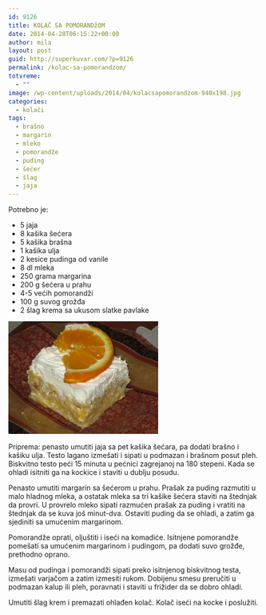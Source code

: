 ```yaml
---
id: 9126
title: KOLAČ SA POMORANDžOM
date: 2014-04-28T06:15:22+00:00
author: mila
layout: post
guid: http://superkuvar.com/?p=9126
permalink: /kolac-sa-pomorandzom/
totvreme:
  - ""
image: /wp-content/uploads/2014/04/kolacsapomorandzom-940x198.jpg
categories:
  - kolači
tags:
  - brašno
  - margarin
  - mleko
  - pomorandže
  - puding
  - šećer
  - šlag
  - jaja
---
```

Potrebno je:

  * 5 jaja
  * 8 kašika šećera
  * 5 kašika brašna
  * 1 kašika ulja
  * 2 kesice pudinga od vanile
  * 8 dl mleka
  * 250 grama margarina
  * 200 g šećera u prahu
  * 4-5 većih pomorandži
  * 100 g suvog grožđa
  * 2 šlag krema sa ukusom slatke pavlake

[<img class="alignnone size-medium wp-image-9128" src="/wp-content/uploads/2014/04/kolacsapomorandzom-300x225.jpg" alt="kolacsapomorandzom" width="300" height="225" />](/wp-content/uploads/2014/04/kolacsapomorandzom.jpg)

Priprema: penasto umutiti jaja sa pet kašika šećara, pa dodati brašno i kašiku ulja. Testo lagano izmešati i sipati u podmazan i brašnom posut pleh. Biskvitno testo peći 15 minuta u pećnici zagrejanoj na 180 stepeni. Kada se ohladi isitniti ga na kockice i staviti u dublju posudu.

Penasto umutiti margarin sa šećerom u prahu. Prašak za puding razmutiti u malo hladnog mleka, a ostatak mleka sa tri kašike šećera staviti na štednjak da provri. U provrelo mleko sipati razmućen prašak za puding i vratiti na štednjak da se kuva još minut-dva. Ostaviti puding da se ohladi, a zatim ga sjediniti sa umućenim margarinom.

Pomorandže oprati, oljuštiti i iseći na komadiće. Isitnjene pomorandže pomešati sa umućenim margarinom i pudingom, pa dodati suvo grožđe, prethodno oprano.

Masu od pudinga i pomorandži sipati preko isitnjenog biskvitnog testa, izmešati varjačom a zatim izmesiti rukom. Dobijenu smesu preručiti u podmazan kalup ili pleh, poravnati i staviti u frižider da se dobro ohladi.

Umutiti šlag krem i premazati ohlađen kolač. Kolač iseći na kocke i poslužiti.